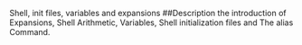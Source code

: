 Shell, init files, variables and expansions ##Description 
the introduction of Expansions, Shell Arithmetic, Variables, Shell initialization files and The alias Command.
